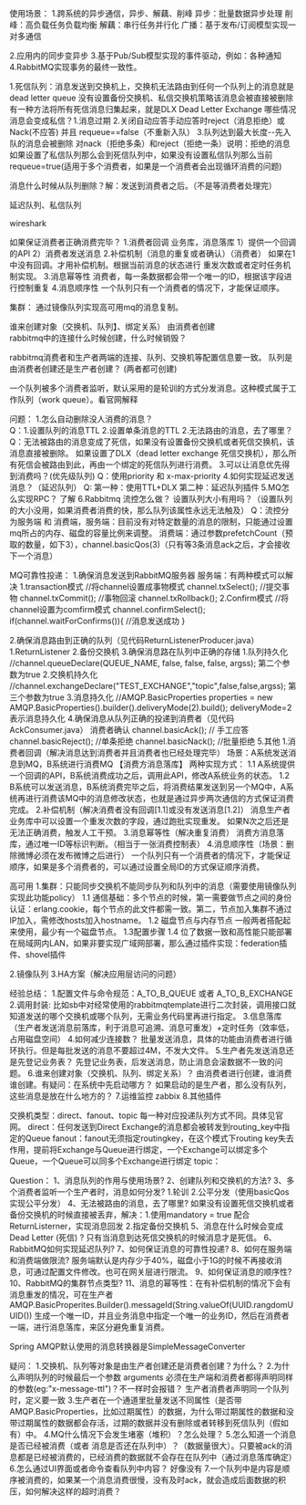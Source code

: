 使用场景：
1.跨系统的异步通信，异步、解藕、削峰
	异步：批量数据异步处理
	削峰：高负载任务负载均衡
	解藕：串行任务并行化
	广播：基于发布/订阅模型实现一对多通信

2.应用内的同步变异步
3.基于Pub/Sub模型实现的事件驱动，例如：各种通知
4.RabbitMQ实现事务的最终一致性。


1.死信队列：消息发送到交换机上，交换机无法路由到任何一个队列上的消息就是dead letter queue
没有设置备份交换机、私信交换机策略该消息会被直接被删除
有一种方法将所有死信消息归集起来，就是DLX Dead Letter Exchange
哪些情况消息会变成私信？1.消息过期 2.关闭自动应答手动应答时reject（消息拒绝）或 Nack(不应答) 并且 requeue==false（不重新入队） 3.队列达到最大长度--先入队的消息会被删除
对nack（拒绝多条）和reject（拒绝一条）说明：拒绝的消息如果设置了私信队列那么会到死信队列中，如果没有设置私信队列那么当前requeue=true(适用于多个消费者，如果是一个消费者会出现循环消费的问题)

消息什么时候从队列删除？解：发送到消费者之后。（不是等消费者处理完）

延迟队列、私信队列

wireshark

如果保证消费者正确消费完毕？
1.消费者回调
	业务库，消息落库
	1）提供一个回调的API
	2）消费者发送消息
2.补偿机制（消息的重复或者确认）（消费者）
	如果在1中没有回调。才用补偿机制。根据当前消息的状态进行 重发次数或者定时任务机制实现。
3.消息幂等性
	消费者，每一条数据都会带一个唯一的ID，根据该字段进行控制重复
4.消息顺序性
	一个队列只有一个消费者的情况下，才能保证顺序。 

集群：
通过镜像队列实现高可用mq的消息复制。

谁来创建对象（交换机、队列】、绑定关系）  由消费者创建	
rabbitmq中的连接什么时候创建，什么时候销毁？

rabbitmq消费者和生产者两端的连接、队列、交换机等配置信息要一致。
队列是由消费者创建还是生产者创建？ (两者都可创建)

一个队列被多个消费者监听，默认采用的是轮训的方式分发消息。这种模式属于工作队列（work queue）。看官网解释

问题：
1.怎么自动删除没人消费的消息？  
	Q：1.设置队列的消息TTL 2.设置单条消息的TTL
2.无法路由的消息，去了哪里？    
	Q：无法被路由的消息变成了死信，如果没有设置备份交换机或者死信交换机，该消息直接被删除。 如果设置了DLX（dead letter exchange 死信交换机），那么所有死信会被路由到此，再由一个绑定的死信队列进行消费。
3.可以让消息优先得到消费吗？(优先级队列)
	Q：使用priority 和 x-max-priority
4.如何实现延迟发送消息？（延迟队列）
	Q: 第一种：使用TTL+DLX  第二种：延迟队列插件
5.MQ怎么实现RPC？ 了解
6.Rabbitmq 流控怎么做？ 设置队列大小有用吗？（设置队列的大小没用，如果消费者消费的快，那么队列该属性永远无法触及）
	Q：流控分为服务端 和 消费端，服务端：目前没有对特定数量的消息的限制，只能通过设置mq所占的内存、磁盘的容量比例来调整。  消费端：通过参数prefetchCount（预取的数量，如下3），channel.basicQos(3)（只有等3条消息ack之后，才会接收下一个消息）


MQ可靠性投递：
1.确保消息发送到RabbitMQ服务器
	服务端：有两种模式可以解决
	1.transaction模式
	//将channel设置成事物模式
	channel.txSelect();
	//提交事物
	channel.txCommit();
	//事物回滚
	channel.txRollback();
	2.Confirm模式
	//将channel设置为comfirm模式
	channel.confirmSelect();
	if(channel.waitForConfirms()){
		//消息发送成功
	}

2.确保消息路由到正确的队列（见代码ReturnListenerProducer.java）
	1.ReturnListener
	2.备份交换机
3.确保消息路在队列中正确的存储
	1.队列持久化   //channel.queueDeclare(QUEUE_NAME, false, false, false, argss);  第二个参数为true
	2.交换机持久化  //channel.exchangeDeclare("TEST_EXCHANGE","topic",false,false,argss);  第三个参数为true
	3.消息持久化   //AMQP.BasicProperties properties = new AMQP.BasicProperties().builder().deliveryMode(2).build();   deliveryMode=2表示消息持久化
4.确保消息从队列正确的投递到消费者（见代码 AckConsumer.java）
	消费者确认
	channel.basicAck(); // 手工应答
	channel.basicReject();  //单条拒绝
	channel.basicNack();  //批量拒绝
5.其他
	1.消费者回调（解决消息达到消费者并且消费者也已经处理完毕）  场景：A系统发送消息到MQ，B系统进行消费MQ   【消费方消息落库】
		两种实现方式：
		1.1 A系统提供一个回调的API，B系统消费成功之后，调用此API，修改A系统业务的状态。
		1.2 B系统可以发送消息，B系统消费完毕之后，将消费结果发送到另一个MQ中，A系统再进行消费该MQ中的消息修改状态，也就是通过异步两次通信的方式保证消费完成。
	2.补偿机制（解决消费者没有回调[1.1]或没有发送消息[1.2]）
		消息生产者业务库中可以设置一个重发次数的字段，通过跑批实现重发。
		如果N次之后还是无法正确消费，触发人工干预。
	3.消息幂等性（解决重复消费）
		消费方消息落库，通过唯一ID等标识判断。（相当于一张消费控制表）
	4.消息顺序性（场景：删除微博必须在发布微博之后进行）
		一个队列只有一个消费者的情况下，才能保证顺序，如果是多个消费者的，可以通过设置全局ID的方式保证顺序消费。


高可用
1.集群：只能同步交换机不能同步队列和队列中的消息（需要使用镜像队列实现此功能policy）
	1.1 通信基础：多个节点的时候，第一需要做节点之间的身份认证：erlang.cookie，每个节点的此文件都需一致。第二，节点加入集群不通过IP加入，需修改hosts加入hostname。
	1.2 磁盘节点与内存节点 
		一般两者搭配起来使用，最少有一个磁盘节点。
	1.3配置步骤	
	1.4 位了数据一致和高性能只能部署在局域网内LAN，如果非要实现广域网部署，那么通过插件实现：federation插件、shovel插件

2.镜像队列
3.HA方案（解决应用层访问的问题）

经验总结：
1.配置文件与命令规范：A_TO_B_QUEUE  或者 A_TO_B_EXCHANGE
2.调用封装: 比如sb中对经常使用的rabbitmqtemplate进行二次封装，调用接口就知道发送的哪个交换机或哪个队列，无需业务代码里再进行指定。
3.信息落库（生产者发送消息前落库，利于消息可追溯、消息可重发）+定时任务（效率低，占用磁盘空间）
4.如何减少连接数？
	批量发送消息，具体的功能由消费者进行循环执行。但是每批发送的消息不要超过4M，不发大文件。
5.生产者先发送消息还是先登记业务表？ 先登记业务表，后发送消息，防止消息会滚数据不一致的问题。
6.谁来创建对象（交换机、队列、绑定关系）？ 由消费者进行创建，谁消费谁创建。有疑问：在系统中先启动哪方？ 如果启动的是生产者，那么没有队列，这些消息是放在什么地方的？
7.运维监控
	zabbix
8.其他插件


交换机类型：direct、fanout、topic 每一种对应投递队列方式不同。具体见官网。
direct：任何发送到Direct Exchange的消息都会被转发到routing_key中指定的Queue
fanout：fanout无须指定routingkey，在这个模式下routing key失去作用，提前将Exchange与Queue进行绑定，一个Exchange可以绑定多个Queue，一个Queue可以同多个Exchange进行绑定
topic：

Question：
1、消息队列的作用与使用场景?
2、创建队列和交换机的方法?
3、多个消费者监听一个生产者时，消息如何分发?  1.轮训 2.公平分发（使用basicQos实现公平分发）
4、无法被路由的消息，去了哪里?   如果没有设置死信交换机或者备份交换机的时候直接被丢弃，解决：1.使用mandatory = true 配合ReturnListerner，实现消息回发  2.指定备份交换机
5、消息在什么时候会变成Dead Letter (死信) ? 只有当消息到达死信交换机的时候消息才是死信。
6、RabbitMQ如何实现延迟队列?
7、如何保证消息的可靠性投递?
8、如何在服务端和消费端做限流?  服务端默认是内存少于40%，磁盘小于1G的时候不再接收消息，可通过配置文件修改。也可在网关层进行限流。
9、如何保证消息的顺序性?
10、RabbitMQ的集群节点类型?
11、消息的幂等性：在有补偿机制的情况下会有消息重发的情况，可在生产者 AMQP.BasicProperites.Builder().messageId(String.valueOf(UUID.rangdomUUID()) 生成一个唯一ID，并且业务消息中指定一个唯一的业务ID，然后在消费者一端，进行消息落库，来区分避免重复消费。


Spring AMQP默认使用的消息转换器是SimpleMessageConverter


疑问：
1.交换机、队列等对象是由生产者创建还是消费者创建？为什么？
2.为什么声明队列的时候最后一个参数 arguments 必须在生产端和消费者都得声明同样的参数(eg:"x-message-ttl")？不一样时会报错？   生产者消费者声明同一个队列时，定义要一致
3.生产者在一个通道里批量发送不同属性（是否带AMQP.BasicProperties，比如过期属性）的数据，为什么带过期属性的数据和没带过期属性的数据都会存活，过期的数据并没有删除或者转移到死信队列（假如有）中。
4.MQ什么情况下会发生堵塞（堆积）？怎么处理？
5.怎么知道一个消息是否已经被消费（或者 消息是否还在队列中）？（数据量很大）。只要被ack的消息都是已经被消费的，已经消费的数据就不会存在在队列中（通过消息落库确定）
6.怎么通过UI界面或者命令查看队列中内容？ 好像没有
7.一个队列中是内容是顺序被消费的，如果某一个消息消费很慢，没有及时ack，就会造成后面数据的积压，如何解决这样的超时消费？
